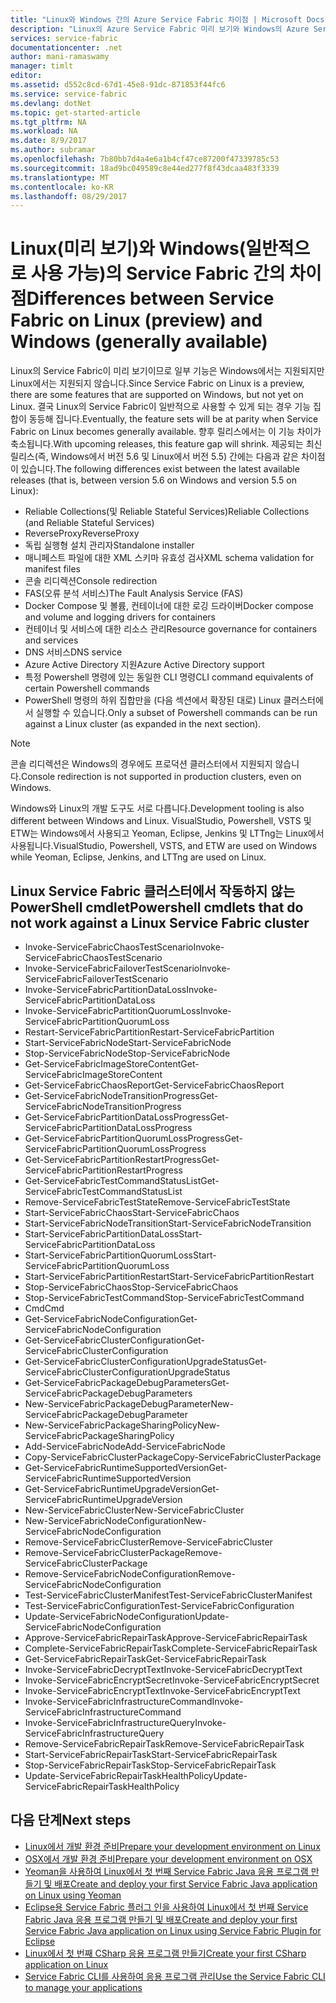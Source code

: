 ```yaml
---
title: "Linux와 Windows 간의 Azure Service Fabric 차이점 | Microsoft Docs"
description: "Linux의 Azure Service Fabric 미리 보기와 Windows의 Azure Service Fabric의 차이점입니다."
services: service-fabric
documentationcenter: .net
author: mani-ramaswamy
manager: timlt
editor: 
ms.assetid: d552c8cd-67d1-45e8-91dc-871853f44fc6
ms.service: service-fabric
ms.devlang: dotNet
ms.topic: get-started-article
ms.tgt_pltfrm: NA
ms.workload: NA
ms.date: 8/9/2017
ms.author: subramar
ms.openlocfilehash: 7b80bb7d4a4e6a1b4cf47ce87200f47339785c53
ms.sourcegitcommit: 18ad9bc049589c8e44ed277f8f43dcaa483f3339
ms.translationtype: MT
ms.contentlocale: ko-KR
ms.lasthandoff: 08/29/2017
---
```

# <a name="differences-between-service-fabric-on-linux-preview-and-windows-generally-available"></a><span data-ttu-id="71a96-103">Linux(미리 보기)와 Windows(일반적으로 사용 가능)의 Service Fabric 간의 차이점</span><span class="sxs-lookup"><span data-stu-id="71a96-103">Differences between Service Fabric on Linux (preview) and Windows (generally available)</span></span>

<span data-ttu-id="71a96-104">Linux의 Service Fabric이 미리 보기이므로 일부 기능은 Windows에서는 지원되지만 Linux에서는 지원되지 않습니다.</span><span class="sxs-lookup"><span data-stu-id="71a96-104">Since Service Fabric on Linux is a preview, there are some features that are supported on Windows, but not yet on Linux.</span></span> <span data-ttu-id="71a96-105">결국 Linux의 Service Fabric이 일반적으로 사용할 수 있게 되는 경우 기능 집합이 동등해 집니다.</span><span class="sxs-lookup"><span data-stu-id="71a96-105">Eventually, the feature sets will be at parity when Service Fabric on Linux becomes generally available.</span></span> <span data-ttu-id="71a96-106">향후 릴리스에서는 이 기능 차이가 축소됩니다.</span><span class="sxs-lookup"><span data-stu-id="71a96-106">With upcoming releases, this feature gap will shrink.</span></span> <span data-ttu-id="71a96-107">제공되는 최신 릴리스(즉, Windows에서 버전 5.6 및 Linux에서 버전 5.5) 간에는 다음과 같은 차이점이 있습니다.</span><span class="sxs-lookup"><span data-stu-id="71a96-107">The following differences exist between the latest available releases (that is, between version 5.6 on Windows and version 5.5 on Linux):</span></span> 

* <span data-ttu-id="71a96-108">Reliable Collections(및 Reliable Stateful Services)</span><span class="sxs-lookup"><span data-stu-id="71a96-108">Reliable Collections (and Reliable Stateful Services)</span></span> 
* <span data-ttu-id="71a96-109">ReverseProxy</span><span class="sxs-lookup"><span data-stu-id="71a96-109">ReverseProxy</span></span> 
* <span data-ttu-id="71a96-110">독립 실행형 설치 관리자</span><span class="sxs-lookup"><span data-stu-id="71a96-110">Standalone installer</span></span> 
* <span data-ttu-id="71a96-111">매니페스트 파일에 대한 XML 스키마 유효성 검사</span><span class="sxs-lookup"><span data-stu-id="71a96-111">XML schema validation for manifest files</span></span> 
* <span data-ttu-id="71a96-112">콘솔 리디렉션</span><span class="sxs-lookup"><span data-stu-id="71a96-112">Console redirection</span></span> 
* <span data-ttu-id="71a96-113">FAS(오류 분석 서비스)</span><span class="sxs-lookup"><span data-stu-id="71a96-113">The Fault Analysis Service (FAS)</span></span>
* <span data-ttu-id="71a96-114">Docker Compose 및 볼륨, 컨테이너에 대한 로깅 드라이버</span><span class="sxs-lookup"><span data-stu-id="71a96-114">Docker compose and volume and logging drivers for containers</span></span> 
* <span data-ttu-id="71a96-115">컨테이너 및 서비스에 대한 리소스 관리</span><span class="sxs-lookup"><span data-stu-id="71a96-115">Resource governance for containers and services</span></span> 
* <span data-ttu-id="71a96-116">DNS 서비스</span><span class="sxs-lookup"><span data-stu-id="71a96-116">DNS service</span></span>
* <span data-ttu-id="71a96-117">Azure Active Directory 지원</span><span class="sxs-lookup"><span data-stu-id="71a96-117">Azure Active Directory support</span></span>
* <span data-ttu-id="71a96-118">특정 Powershell 명령에 있는 동일한 CLI 명령</span><span class="sxs-lookup"><span data-stu-id="71a96-118">CLI command equivalents of certain Powershell commands</span></span> 
* <span data-ttu-id="71a96-119">PowerShell 명령의 하위 집합만을 (다음 섹션에서 확장된 대로) Linux 클러스터에서 실행할 수 있습니다.</span><span class="sxs-lookup"><span data-stu-id="71a96-119">Only a subset of Powershell commands can be run against a Linux cluster (as expanded in the next section).</span></span>

>[!NOTE]
><span data-ttu-id="71a96-120">콘솔 리디렉션은 Windows의 경우에도 프로덕션 클러스터에서 지원되지 않습니다.</span><span class="sxs-lookup"><span data-stu-id="71a96-120">Console redirection is not supported in production clusters, even on Windows.</span></span>

<span data-ttu-id="71a96-121">Windows와 Linux의 개발 도구도 서로 다릅니다.</span><span class="sxs-lookup"><span data-stu-id="71a96-121">Development tooling is also different between Windows and Linux.</span></span> <span data-ttu-id="71a96-122">VisualStudio, Powershell, VSTS 및 ETW는 Windows에서 사용되고 Yeoman, Eclipse, Jenkins 및 LTTng는 Linux에서 사용됩니다.</span><span class="sxs-lookup"><span data-stu-id="71a96-122">VisualStudio, Powershell, VSTS, and ETW are used on Windows while Yeoman, Eclipse, Jenkins, and LTTng are used on Linux.</span></span>

## <a name="powershell-cmdlets-that-do-not-work-against-a-linux-service-fabric-cluster"></a><span data-ttu-id="71a96-123">Linux Service Fabric 클러스터에서 작동하지 않는 PowerShell cmdlet</span><span class="sxs-lookup"><span data-stu-id="71a96-123">Powershell cmdlets that do not work against a Linux Service Fabric cluster</span></span>

* <span data-ttu-id="71a96-124">Invoke-ServiceFabricChaosTestScenario</span><span class="sxs-lookup"><span data-stu-id="71a96-124">Invoke-ServiceFabricChaosTestScenario</span></span>
* <span data-ttu-id="71a96-125">Invoke-ServiceFabricFailoverTestScenario</span><span class="sxs-lookup"><span data-stu-id="71a96-125">Invoke-ServiceFabricFailoverTestScenario</span></span>
* <span data-ttu-id="71a96-126">Invoke-ServiceFabricPartitionDataLoss</span><span class="sxs-lookup"><span data-stu-id="71a96-126">Invoke-ServiceFabricPartitionDataLoss</span></span>
* <span data-ttu-id="71a96-127">Invoke-ServiceFabricPartitionQuorumLoss</span><span class="sxs-lookup"><span data-stu-id="71a96-127">Invoke-ServiceFabricPartitionQuorumLoss</span></span>
* <span data-ttu-id="71a96-128">Restart-ServiceFabricPartition</span><span class="sxs-lookup"><span data-stu-id="71a96-128">Restart-ServiceFabricPartition</span></span>
* <span data-ttu-id="71a96-129">Start-ServiceFabricNode</span><span class="sxs-lookup"><span data-stu-id="71a96-129">Start-ServiceFabricNode</span></span>
* <span data-ttu-id="71a96-130">Stop-ServiceFabricNode</span><span class="sxs-lookup"><span data-stu-id="71a96-130">Stop-ServiceFabricNode</span></span>
* <span data-ttu-id="71a96-131">Get-ServiceFabricImageStoreContent</span><span class="sxs-lookup"><span data-stu-id="71a96-131">Get-ServiceFabricImageStoreContent</span></span>
* <span data-ttu-id="71a96-132">Get-ServiceFabricChaosReport</span><span class="sxs-lookup"><span data-stu-id="71a96-132">Get-ServiceFabricChaosReport</span></span>
* <span data-ttu-id="71a96-133">Get-ServiceFabricNodeTransitionProgress</span><span class="sxs-lookup"><span data-stu-id="71a96-133">Get-ServiceFabricNodeTransitionProgress</span></span>
* <span data-ttu-id="71a96-134">Get-ServiceFabricPartitionDataLossProgress</span><span class="sxs-lookup"><span data-stu-id="71a96-134">Get-ServiceFabricPartitionDataLossProgress</span></span>
* <span data-ttu-id="71a96-135">Get-ServiceFabricPartitionQuorumLossProgress</span><span class="sxs-lookup"><span data-stu-id="71a96-135">Get-ServiceFabricPartitionQuorumLossProgress</span></span>
* <span data-ttu-id="71a96-136">Get-ServiceFabricPartitionRestartProgress</span><span class="sxs-lookup"><span data-stu-id="71a96-136">Get-ServiceFabricPartitionRestartProgress</span></span>
* <span data-ttu-id="71a96-137">Get-ServiceFabricTestCommandStatusList</span><span class="sxs-lookup"><span data-stu-id="71a96-137">Get-ServiceFabricTestCommandStatusList</span></span>
* <span data-ttu-id="71a96-138">Remove-ServiceFabricTestState</span><span class="sxs-lookup"><span data-stu-id="71a96-138">Remove-ServiceFabricTestState</span></span>
* <span data-ttu-id="71a96-139">Start-ServiceFabricChaos</span><span class="sxs-lookup"><span data-stu-id="71a96-139">Start-ServiceFabricChaos</span></span>
* <span data-ttu-id="71a96-140">Start-ServiceFabricNodeTransition</span><span class="sxs-lookup"><span data-stu-id="71a96-140">Start-ServiceFabricNodeTransition</span></span>
* <span data-ttu-id="71a96-141">Start-ServiceFabricPartitionDataLoss</span><span class="sxs-lookup"><span data-stu-id="71a96-141">Start-ServiceFabricPartitionDataLoss</span></span>
* <span data-ttu-id="71a96-142">Start-ServiceFabricPartitionQuorumLoss</span><span class="sxs-lookup"><span data-stu-id="71a96-142">Start-ServiceFabricPartitionQuorumLoss</span></span>
* <span data-ttu-id="71a96-143">Start-ServiceFabricPartitionRestart</span><span class="sxs-lookup"><span data-stu-id="71a96-143">Start-ServiceFabricPartitionRestart</span></span>
* <span data-ttu-id="71a96-144">Stop-ServiceFabricChaos</span><span class="sxs-lookup"><span data-stu-id="71a96-144">Stop-ServiceFabricChaos</span></span>
* <span data-ttu-id="71a96-145">Stop-ServiceFabricTestCommand</span><span class="sxs-lookup"><span data-stu-id="71a96-145">Stop-ServiceFabricTestCommand</span></span>
* <span data-ttu-id="71a96-146">Cmd</span><span class="sxs-lookup"><span data-stu-id="71a96-146">Cmd</span></span>
* <span data-ttu-id="71a96-147">Get-ServiceFabricNodeConfiguration</span><span class="sxs-lookup"><span data-stu-id="71a96-147">Get-ServiceFabricNodeConfiguration</span></span>
* <span data-ttu-id="71a96-148">Get-ServiceFabricClusterConfiguration</span><span class="sxs-lookup"><span data-stu-id="71a96-148">Get-ServiceFabricClusterConfiguration</span></span>
* <span data-ttu-id="71a96-149">Get-ServiceFabricClusterConfigurationUpgradeStatus</span><span class="sxs-lookup"><span data-stu-id="71a96-149">Get-ServiceFabricClusterConfigurationUpgradeStatus</span></span>
* <span data-ttu-id="71a96-150">Get-ServiceFabricPackageDebugParameters</span><span class="sxs-lookup"><span data-stu-id="71a96-150">Get-ServiceFabricPackageDebugParameters</span></span>
* <span data-ttu-id="71a96-151">New-ServiceFabricPackageDebugParameter</span><span class="sxs-lookup"><span data-stu-id="71a96-151">New-ServiceFabricPackageDebugParameter</span></span>
* <span data-ttu-id="71a96-152">New-ServiceFabricPackageSharingPolicy</span><span class="sxs-lookup"><span data-stu-id="71a96-152">New-ServiceFabricPackageSharingPolicy</span></span>
* <span data-ttu-id="71a96-153">Add-ServiceFabricNode</span><span class="sxs-lookup"><span data-stu-id="71a96-153">Add-ServiceFabricNode</span></span>
* <span data-ttu-id="71a96-154">Copy-ServiceFabricClusterPackage</span><span class="sxs-lookup"><span data-stu-id="71a96-154">Copy-ServiceFabricClusterPackage</span></span>
* <span data-ttu-id="71a96-155">Get-ServiceFabricRuntimeSupportedVersion</span><span class="sxs-lookup"><span data-stu-id="71a96-155">Get-ServiceFabricRuntimeSupportedVersion</span></span>
* <span data-ttu-id="71a96-156">Get-ServiceFabricRuntimeUpgradeVersion</span><span class="sxs-lookup"><span data-stu-id="71a96-156">Get-ServiceFabricRuntimeUpgradeVersion</span></span>
* <span data-ttu-id="71a96-157">New-ServiceFabricCluster</span><span class="sxs-lookup"><span data-stu-id="71a96-157">New-ServiceFabricCluster</span></span>
* <span data-ttu-id="71a96-158">New-ServiceFabricNodeConfiguration</span><span class="sxs-lookup"><span data-stu-id="71a96-158">New-ServiceFabricNodeConfiguration</span></span>
* <span data-ttu-id="71a96-159">Remove-ServiceFabricCluster</span><span class="sxs-lookup"><span data-stu-id="71a96-159">Remove-ServiceFabricCluster</span></span>
* <span data-ttu-id="71a96-160">Remove-ServiceFabricClusterPackage</span><span class="sxs-lookup"><span data-stu-id="71a96-160">Remove-ServiceFabricClusterPackage</span></span>
* <span data-ttu-id="71a96-161">Remove-ServiceFabricNodeConfiguration</span><span class="sxs-lookup"><span data-stu-id="71a96-161">Remove-ServiceFabricNodeConfiguration</span></span>
* <span data-ttu-id="71a96-162">Test-ServiceFabricClusterManifest</span><span class="sxs-lookup"><span data-stu-id="71a96-162">Test-ServiceFabricClusterManifest</span></span>
* <span data-ttu-id="71a96-163">Test-ServiceFabricConfiguration</span><span class="sxs-lookup"><span data-stu-id="71a96-163">Test-ServiceFabricConfiguration</span></span>
* <span data-ttu-id="71a96-164">Update-ServiceFabricNodeConfiguration</span><span class="sxs-lookup"><span data-stu-id="71a96-164">Update-ServiceFabricNodeConfiguration</span></span>
* <span data-ttu-id="71a96-165">Approve-ServiceFabricRepairTask</span><span class="sxs-lookup"><span data-stu-id="71a96-165">Approve-ServiceFabricRepairTask</span></span>
* <span data-ttu-id="71a96-166">Complete-ServiceFabricRepairTask</span><span class="sxs-lookup"><span data-stu-id="71a96-166">Complete-ServiceFabricRepairTask</span></span>
* <span data-ttu-id="71a96-167">Get-ServiceFabricRepairTask</span><span class="sxs-lookup"><span data-stu-id="71a96-167">Get-ServiceFabricRepairTask</span></span>
* <span data-ttu-id="71a96-168">Invoke-ServiceFabricDecryptText</span><span class="sxs-lookup"><span data-stu-id="71a96-168">Invoke-ServiceFabricDecryptText</span></span>
* <span data-ttu-id="71a96-169">Invoke-ServiceFabricEncryptSecret</span><span class="sxs-lookup"><span data-stu-id="71a96-169">Invoke-ServiceFabricEncryptSecret</span></span>
* <span data-ttu-id="71a96-170">Invoke-ServiceFabricEncryptText</span><span class="sxs-lookup"><span data-stu-id="71a96-170">Invoke-ServiceFabricEncryptText</span></span>
* <span data-ttu-id="71a96-171">Invoke-ServiceFabricInfrastructureCommand</span><span class="sxs-lookup"><span data-stu-id="71a96-171">Invoke-ServiceFabricInfrastructureCommand</span></span>
* <span data-ttu-id="71a96-172">Invoke-ServiceFabricInfrastructureQuery</span><span class="sxs-lookup"><span data-stu-id="71a96-172">Invoke-ServiceFabricInfrastructureQuery</span></span>
* <span data-ttu-id="71a96-173">Remove-ServiceFabricRepairTask</span><span class="sxs-lookup"><span data-stu-id="71a96-173">Remove-ServiceFabricRepairTask</span></span>
* <span data-ttu-id="71a96-174">Start-ServiceFabricRepairTask</span><span class="sxs-lookup"><span data-stu-id="71a96-174">Start-ServiceFabricRepairTask</span></span>
* <span data-ttu-id="71a96-175">Stop-ServiceFabricRepairTask</span><span class="sxs-lookup"><span data-stu-id="71a96-175">Stop-ServiceFabricRepairTask</span></span>
* <span data-ttu-id="71a96-176">Update-ServiceFabricRepairTaskHealthPolicy</span><span class="sxs-lookup"><span data-stu-id="71a96-176">Update-ServiceFabricRepairTaskHealthPolicy</span></span>



## <a name="next-steps"></a><span data-ttu-id="71a96-177">다음 단계</span><span class="sxs-lookup"><span data-stu-id="71a96-177">Next steps</span></span>
* [<span data-ttu-id="71a96-178">Linux에서 개발 환경 준비</span><span class="sxs-lookup"><span data-stu-id="71a96-178">Prepare your development environment on Linux</span></span>](service-fabric-get-started-linux.md)
* [<span data-ttu-id="71a96-179">OSX에서 개발 환경 준비</span><span class="sxs-lookup"><span data-stu-id="71a96-179">Prepare your development environment on OSX</span></span>](service-fabric-get-started-mac.md)
* [<span data-ttu-id="71a96-180">Yeoman을 사용하여 Linux에서 첫 번째 Service Fabric Java 응용 프로그램 만들기 및 배포</span><span class="sxs-lookup"><span data-stu-id="71a96-180">Create and deploy your first Service Fabric Java application on Linux using Yeoman</span></span>](service-fabric-create-your-first-linux-application-with-java.md)
* [<span data-ttu-id="71a96-181">Eclipse용 Service Fabric 플러그 인을 사용하여 Linux에서 첫 번째 Service Fabric Java 응용 프로그램 만들기 및 배포</span><span class="sxs-lookup"><span data-stu-id="71a96-181">Create and deploy your first Service Fabric Java application on Linux using Service Fabric Plugin for Eclipse</span></span>](service-fabric-get-started-eclipse.md)
* [<span data-ttu-id="71a96-182">Linux에서 첫 번째 CSharp 응용 프로그램 만들기</span><span class="sxs-lookup"><span data-stu-id="71a96-182">Create your first CSharp application on Linux</span></span>](service-fabric-create-your-first-linux-application-with-csharp.md)
* [<span data-ttu-id="71a96-183">Service Fabric CLI를 사용하여 응용 프로그램 관리</span><span class="sxs-lookup"><span data-stu-id="71a96-183">Use the Service Fabric CLI to manage your applications</span></span>](service-fabric-application-lifecycle-sfctl.md)
